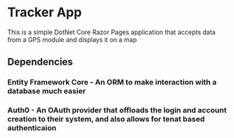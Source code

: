 # Tracker App

This is a simple DotNet Core Razor Pages application that accepts data from a GPS module and displays it on a map

## Dependencies

### Entity Framework Core - An ORM to make interaction with a database much easier
### Auth0 - An OAuth provider that offloads the login and account creation to their system, and also allows for tenat based authenticaion

## 
